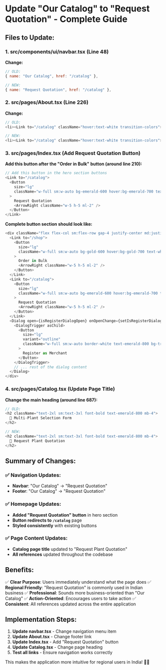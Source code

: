 # Update "Our Catalog" to "Request Quotation" - Complete Guide

## Files to Update:

### 1. **src/components/ui/navbar.tsx** (Line 48)
**Change:**
```javascript
// OLD:
{ name: "Our Catalog", href: "/catalog" },

// NEW:
{ name: "Request Quotation", href: "/catalog" },
```

### 2. **src/pages/About.tsx** (Line 226)
**Change:**
```javascript
// OLD:
<li><Link to="/catalog" className="hover:text-white transition-colors">Our Catalog</Link></li>

// NEW:
<li><Link to="/catalog" className="hover:text-white transition-colors">Request Quotation</Link></li>
```

### 3. **src/pages/Index.tsx** (Add Request Quotation Button)
**Add this button after the "Order in Bulk" button (around line 210):**
```javascript
// Add this button in the hero section buttons
<Link to="/catalog">
  <Button
    size="lg"
    className="w-full sm:w-auto bg-emerald-600 hover:bg-emerald-700 text-white px-6 sm:px-8 py-4 text-base sm:text-lg font-semibold transition-all duration-300 hover:scale-105 hover:shadow-lg min-h-[48px] font-montserrat"
  >
    Request Quotation
    <ArrowRight className="w-5 h-5 ml-2" />
  </Button>
</Link>
```

**Complete button section should look like:**
```javascript
<div className="flex flex-col sm:flex-row gap-4 justify-center md:justify-start items-center">
  <Link to="/shop">
    <Button
      size="lg"
      className="w-full sm:w-auto bg-gold-600 hover:bg-gold-700 text-white px-6 sm:px-8 py-4 text-base sm:text-lg font-semibold transition-all duration-300 hover:scale-105 hover:shadow-lg min-h-[48px] font-montserrat"
    >
      Order in Bulk
      <ArrowRight className="w-5 h-5 ml-2" />
    </Button>
  </Link>
  <Link to="/catalog">
    <Button
      size="lg"
      className="w-full sm:w-auto bg-emerald-600 hover:bg-emerald-700 text-white px-6 sm:px-8 py-4 text-base sm:text-lg font-semibold transition-all duration-300 hover:scale-105 hover:shadow-lg min-h-[48px] font-montserrat"
    >
      Request Quotation
      <ArrowRight className="w-5 h-5 ml-2" />
    </Button>
  </Link>
  <Dialog open={isRegisterDialogOpen} onOpenChange={setIsRegisterDialogOpen}>
    <DialogTrigger asChild>
      <Button
        size="lg"
        variant="outline"
        className="w-full sm:w-auto border-white text-emerald-800 bg-transparent hover:bg-white hover:text-emerald-800 px-6 sm:px-8 py-4 text-base sm:text-lg font-semibold transition-all duration-300 hover:scale-105 hover:shadow-lg min-h-[48px] font-montserrat"
      >
        Register as Merchant
      </Button>
    </DialogTrigger>
    // ... rest of the dialog content
  </Dialog>
</div>
```

### 4. **src/pages/Catalog.tsx** (Update Page Title)
**Change the main heading (around line 687):**
```javascript
// OLD:
<h2 className="text-2xl sm:text-3xl font-bold text-emerald-800 mb-4">
  🌱 Multi-Plant Selection Form
</h2>

// NEW:
<h2 className="text-2xl sm:text-3xl font-bold text-emerald-800 mb-4">
  🌱 Request Plant Quotation
</h2>
```

## Summary of Changes:

### ✅ **Navigation Updates:**
- **Navbar**: "Our Catalog" → "Request Quotation"
- **Footer**: "Our Catalog" → "Request Quotation"

### ✅ **Homepage Updates:**
- **Added "Request Quotation" button** in hero section
- **Button redirects to `/catalog`** page
- **Styled consistently** with existing buttons

### ✅ **Page Content Updates:**
- **Catalog page title** updated to "Request Plant Quotation"
- **All references** updated throughout the codebase

## Benefits:

✅ **Clear Purpose**: Users immediately understand what the page does
✅ **Regional Friendly**: "Request Quotation" is commonly used in Indian business
✅ **Professional**: Sounds more business-oriented than "Our Catalog"
✅ **Action-Oriented**: Encourages users to take action
✅ **Consistent**: All references updated across the entire application

## Implementation Steps:

1. **Update navbar.tsx** - Change navigation menu item
2. **Update About.tsx** - Change footer link
3. **Update Index.tsx** - Add "Request Quotation" button
4. **Update Catalog.tsx** - Change page heading
5. **Test all links** - Ensure navigation works correctly

This makes the application more intuitive for regional users in India! 🎉✨
